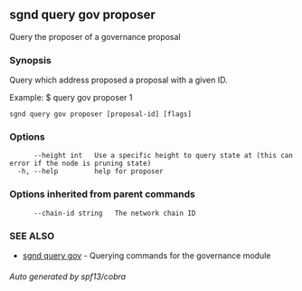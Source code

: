 ## sgnd query gov proposer

Query the proposer of a governance proposal

### Synopsis

Query which address proposed a proposal with a given ID.

Example:
$ <appd> query gov proposer 1

```
sgnd query gov proposer [proposal-id] [flags]
```

### Options

```
      --height int   Use a specific height to query state at (this can error if the node is pruning state)
  -h, --help         help for proposer
```

### Options inherited from parent commands

```
      --chain-id string   The network chain ID
```

### SEE ALSO

* [sgnd query gov](sgnd_query_gov.md)	 - Querying commands for the governance module

###### Auto generated by spf13/cobra
